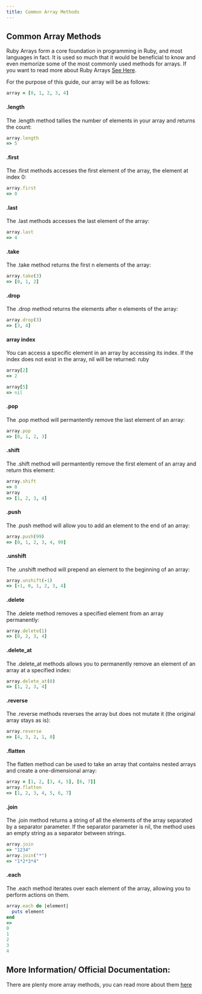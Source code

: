 ```yaml
---
title: Common Array Methods
---
```

## Common Array Methods

Ruby Arrays form a core foundation in programming in Ruby, and most languages in fact. It is used so much that it would be beneficial to know and even memorize some of the most commonly used methods for arrays. If you want to read more about Ruby Arrays <a href='https://github.com/freeCodeCamp/guides/blob/master/src/pages/ruby/ruby-arrays/index.md' target='_blank' rel='nofollow'>See Here</a>.

For the purpose of this guide, our array will be as follows:

```ruby
array = [0, 1, 2, 3, 4]
```

#### .length
The .length method tallies the number of elements in your array and returns the count:

```ruby
array.length
=> 5
```

#### .first
The .first methods accesses the first element of the array, the element at index 0:

```ruby
array.first
=> 0
```

#### .last
The .last methods accesses the last element of the array:

```ruby
array.last
=> 4
```

#### .take
The .take method returns the first n elements of the array:

```ruby
array.take(3)
=> [0, 1, 2]
```

#### .drop
The .drop method returns the elements after n elements of the array:

```ruby
array.drop(3)
=> [3, 4]
```

#### array index
You can access a specific element in an array by accessing its index. If the index does not exist in the array, nil will be returned:
ruby
```ruby
array[2]
=> 2

array[5]
=> nil
```

#### .pop
The .pop method will permantently remove the last element of an array:

```ruby
array.pop
=> [0, 1, 2, 3]
```

#### .shift
The .shift method will permantently remove the first element of an array and return this element:

```ruby
array.shift
=> 0  
array
=> [1, 2, 3, 4]
```

#### .push
The .push method will allow you to add an element to the end of an array:

```ruby
array.push(99)
=> [0, 1, 2, 3, 4, 99]
```

#### .unshift
The .unshift method will prepend an element to the beginning of an array:

```ruby
array.unshift(-1)
=> [-1, 0, 1, 2, 3, 4]
```

#### .delete
The .delete method removes a specified element from an array permanently:

```ruby
array.delete(1)
=> [0, 2, 3, 4]
```

#### .delete_at
The .delete_at methods allows you to permanently remove an element of an array at a specified index:

```ruby
array.delete_at(0)
=> [1, 2, 3, 4]
```

#### .reverse
The .reverse methods reverses the array but does not mutate it (the original array stays as is):

```ruby
array.reverse
=> [4, 3, 2, 1, 0]
```

#### .flatten
The flatten method can be used to take an array that contains nested arrays and create a one-dimensional array:

```ruby
array = [1, 2, [3, 4, 5], [6, 7]]
array.flatten
=> [1, 2, 3, 4, 5, 6, 7]
```

#### .join
The .join method returns a string of all the elements of the array separated by a separator parameter. If the separator parameter is nil, the method uses an empty string as a separator between strings.

```ruby
array.join
=> "1234"
array.join("*")
=> "1*2*3*4"
```

#### .each
The .each method iterates over each element of the array, allowing you to perform actions on them.

```ruby
array.each do |element|
  puts element
end
=> 
0
1
2
3
4
```

## More Information/ Official Documentation:

There are plenty more array methods, you can read more about them <a href='https://ruby-doc.org/core-2.4.2/Array.html' target='_blank' rel='nofollow'>here</a>
